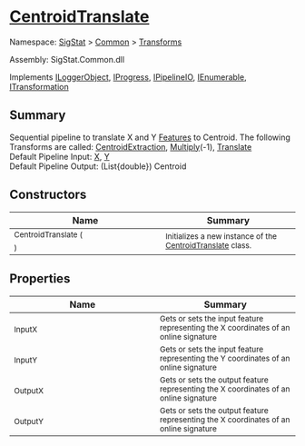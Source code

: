 # [CentroidTranslate](./CentroidTranslate.md)

Namespace: [SigStat]() > [Common](./../README.md) > [Transforms](./README.md)

Assembly: SigStat.Common.dll

Implements [ILoggerObject](./../ILoggerObject.md), [IProgress](./../Helpers/IProgress.md), [IPipelineIO](./../Pipeline/IPipelineIO.md), [IEnumerable](https://docs.microsoft.com/en-us/dotnet/api/System.Collections.IEnumerable), [ITransformation](./../ITransformation.md)

## Summary
Sequential pipeline to translate X and Y [Features](https://github.com/hargitomi97/sigstat/blob/master/docs/md/SigStat/Common/Features.md) to Centroid.  The following Transforms are called: [CentroidExtraction](https://github.com/hargitomi97/sigstat/blob/master/docs/md/SigStat/Common/Transforms/CentroidExtraction.md), [Multiply](https://github.com/hargitomi97/sigstat/blob/master/docs/md/SigStat/Common/Transforms/Multiply.md)(-1), [Translate](https://github.com/hargitomi97/sigstat/blob/master/docs/md/SigStat/Common/Transforms/Translate.md)<br>Default Pipeline Input: [X](https://github.com/hargitomi97/sigstat/blob/master/docs/md/SigStat/Common/Features.md), [Y](https://github.com/hargitomi97/sigstat/blob/master/docs/md/SigStat/Common/Features.md)<br>Default Pipeline Output: (List{double}) Centroid

## Constructors

| Name | Summary | 
| --- | --- | 
| <sub>CentroidTranslate (  )</sub><span>&nbsp;&nbsp;&nbsp;&nbsp;&nbsp;&nbsp;&nbsp;&nbsp;&nbsp;&nbsp;&nbsp;&nbsp;&nbsp;&nbsp;&nbsp;&nbsp;&nbsp;&nbsp;&nbsp;&nbsp;&nbsp;&nbsp;&nbsp;&nbsp;&nbsp;&nbsp;&nbsp;&nbsp;&nbsp;&nbsp;&nbsp;&nbsp;&nbsp;&nbsp;&nbsp;&nbsp;&nbsp;&nbsp;&nbsp;&nbsp;&nbsp;&nbsp;&nbsp;&nbsp;</span>| <sub>Initializes a new instance of the [CentroidTranslate](https://github.com/hargitomi97/sigstat/blob/master/docs/md/SigStat/Common/Transforms/CentroidTranslate.md) class.</sub>| <br>


## Properties

| Name | Summary | 
| --- | --- | 
| <sub>InputX</sub><span>&nbsp;&nbsp;&nbsp;&nbsp;&nbsp;&nbsp;&nbsp;&nbsp;&nbsp;&nbsp;&nbsp;&nbsp;&nbsp;&nbsp;&nbsp;&nbsp;&nbsp;&nbsp;&nbsp;&nbsp;&nbsp;&nbsp;&nbsp;&nbsp;&nbsp;&nbsp;&nbsp;&nbsp;&nbsp;&nbsp;&nbsp;&nbsp;&nbsp;&nbsp;&nbsp;&nbsp;&nbsp;&nbsp;&nbsp;&nbsp;&nbsp;&nbsp;&nbsp;&nbsp;</span>| <sub>Gets or sets the input feature representing the X coordinates of an online signature</sub>| <br>
| <sub>InputY</sub><span>&nbsp;&nbsp;&nbsp;&nbsp;&nbsp;&nbsp;&nbsp;&nbsp;&nbsp;&nbsp;&nbsp;&nbsp;&nbsp;&nbsp;&nbsp;&nbsp;&nbsp;&nbsp;&nbsp;&nbsp;&nbsp;&nbsp;&nbsp;&nbsp;&nbsp;&nbsp;&nbsp;&nbsp;&nbsp;&nbsp;&nbsp;&nbsp;&nbsp;&nbsp;&nbsp;&nbsp;&nbsp;&nbsp;&nbsp;&nbsp;&nbsp;&nbsp;&nbsp;&nbsp;</span>| <sub>Gets or sets the input feature representing the Y coordinates of an online signature</sub>| <br>
| <sub>OutputX</sub><span>&nbsp;&nbsp;&nbsp;&nbsp;&nbsp;&nbsp;&nbsp;&nbsp;&nbsp;&nbsp;&nbsp;&nbsp;&nbsp;&nbsp;&nbsp;&nbsp;&nbsp;&nbsp;&nbsp;&nbsp;&nbsp;&nbsp;&nbsp;&nbsp;&nbsp;&nbsp;&nbsp;&nbsp;&nbsp;&nbsp;&nbsp;&nbsp;&nbsp;&nbsp;&nbsp;&nbsp;&nbsp;&nbsp;&nbsp;&nbsp;&nbsp;&nbsp;&nbsp;&nbsp;</span>| <sub>Gets or sets the output feature representing the X coordinates of an online signature</sub>| <br>
| <sub>OutputY</sub><span>&nbsp;&nbsp;&nbsp;&nbsp;&nbsp;&nbsp;&nbsp;&nbsp;&nbsp;&nbsp;&nbsp;&nbsp;&nbsp;&nbsp;&nbsp;&nbsp;&nbsp;&nbsp;&nbsp;&nbsp;&nbsp;&nbsp;&nbsp;&nbsp;&nbsp;&nbsp;&nbsp;&nbsp;&nbsp;&nbsp;&nbsp;&nbsp;&nbsp;&nbsp;&nbsp;&nbsp;&nbsp;&nbsp;&nbsp;&nbsp;&nbsp;&nbsp;&nbsp;&nbsp;</span>| <sub>Gets or sets the output feature representing the X coordinates of an online signature</sub>| <br>


